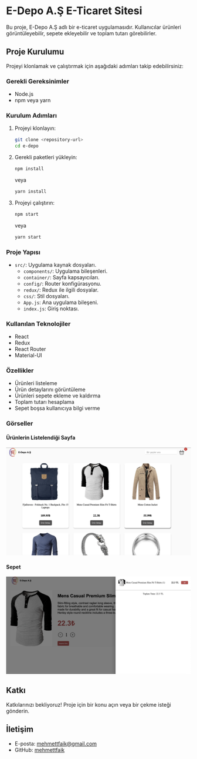 # E-Depo A.Ş E-Ticaret Sitesi

Bu proje, E-Depo A.Ş adlı bir e-ticaret uygulamasıdır. Kullanıcılar ürünleri görüntüleyebilir, sepete ekleyebilir ve toplam tutarı görebilirler.

## Proje Kurulumu

Projeyi klonlamak ve çalıştırmak için aşağıdaki adımları takip edebilirsiniz:

### Gerekli Gereksinimler

- Node.js
- npm veya yarn

### Kurulum Adımları

1. Projeyi klonlayın:
    ```bash
    git clone <repository-url>
    cd e-depo
    ```

2. Gerekli paketleri yükleyin:
    ```bash
    npm install
    ```
    veya
    ```bash
    yarn install
    ```

3. Projeyi çalıştırın:
    ```bash
    npm start
    ```
    veya
    ```bash
    yarn start
    ```

### Proje Yapısı

- `src/`: Uygulama kaynak dosyaları.
  - `components/`: Uygulama bileşenleri.
  - `container/`: Sayfa kapsayıcıları.
  - `config/`: Router konfigürasyonu.
  - `redux/`: Redux ile ilgili dosyalar.
  - `css/`: Stil dosyaları.
  - `App.js`: Ana uygulama bileşeni.
  - `index.js`: Giriş noktası.

### Kullanılan Teknolojiler

- React
- Redux
- React Router
- Material-UI

### Özellikler

- Ürünleri listeleme
- Ürün detaylarını görüntüleme
- Ürünleri sepete ekleme ve kaldırma
- Toplam tutarı hesaplama
- Sepet boşsa kullanıcıya bilgi verme

### Görseller

#### Ürünlerin Listelendiği Sayfa
![resim1](https://github.com/mehmettfaik/React-ile-eTicaret/blob/main/src/images/resim-1.png)
#### Sepet
![resim3](https://github.com/mehmettfaik/React-ile-eTicaret/blob/main/src/images/resim3.png)

## Katkı

Katkılarınızı bekliyoruz! Proje için bir konu açın veya bir çekme isteği gönderin.

## İletişim

- E-posta: mehmettfaik@gmail.com
- GitHub: [mehmettfaik](https://github.com/mehmettfaik)

